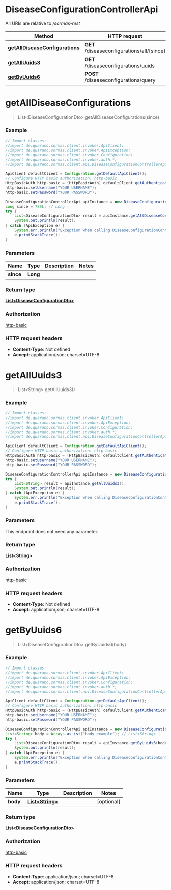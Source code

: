 # DiseaseConfigurationControllerApi

All URIs are relative to _/sormas-rest_

| Method                                                                                              | HTTP request                               | Description |
| --------------------------------------------------------------------------------------------------- | ------------------------------------------ | ----------- |
| [**getAllDiseaseConfigurations**](DiseaseConfigurationControllerApi.md#getAllDiseaseConfigurations) | **GET** /diseaseconfigurations/all/{since} |
| [**getAllUuids3**](DiseaseConfigurationControllerApi.md#getAllUuids3)                               | **GET** /diseaseconfigurations/uuids       |
| [**getByUuids6**](DiseaseConfigurationControllerApi.md#getByUuids6)                                 | **POST** /diseaseconfigurations/query      |

<a name="getAllDiseaseConfigurations"></a>

# **getAllDiseaseConfigurations**

> List&lt;DiseaseConfigurationDto&gt; getAllDiseaseConfigurations(since)

### Example

```java
// Import classes:
//import de.quarano.sormas.client.invoker.ApiClient;
//import de.quarano.sormas.client.invoker.ApiException;
//import de.quarano.sormas.client.invoker.Configuration;
//import de.quarano.sormas.client.invoker.auth.*;
//import de.quarano.sormas.client.api.DiseaseConfigurationControllerApi;

ApiClient defaultClient = Configuration.getDefaultApiClient();
// Configure HTTP basic authorization: http-basic
HttpBasicAuth http-basic = (HttpBasicAuth) defaultClient.getAuthentication("http-basic");
http-basic.setUsername("YOUR USERNAME");
http-basic.setPassword("YOUR PASSWORD");

DiseaseConfigurationControllerApi apiInstance = new DiseaseConfigurationControllerApi();
Long since = 789L; // Long |
try {
    List<DiseaseConfigurationDto> result = apiInstance.getAllDiseaseConfigurations(since);
    System.out.println(result);
} catch (ApiException e) {
    System.err.println("Exception when calling DiseaseConfigurationControllerApi#getAllDiseaseConfigurations");
    e.printStackTrace();
}
```

### Parameters

| Name      | Type     | Description | Notes |
| --------- | -------- | ----------- | ----- |
| **since** | **Long** |             |

### Return type

[**List&lt;DiseaseConfigurationDto&gt;**](DiseaseConfigurationDto.md)

### Authorization

[http-basic](../README.md#http-basic)

### HTTP request headers

- **Content-Type**: Not defined
- **Accept**: application/json; charset=UTF-8

<a name="getAllUuids3"></a>

# **getAllUuids3**

> List&lt;String&gt; getAllUuids3()

### Example

```java
// Import classes:
//import de.quarano.sormas.client.invoker.ApiClient;
//import de.quarano.sormas.client.invoker.ApiException;
//import de.quarano.sormas.client.invoker.Configuration;
//import de.quarano.sormas.client.invoker.auth.*;
//import de.quarano.sormas.client.api.DiseaseConfigurationControllerApi;

ApiClient defaultClient = Configuration.getDefaultApiClient();
// Configure HTTP basic authorization: http-basic
HttpBasicAuth http-basic = (HttpBasicAuth) defaultClient.getAuthentication("http-basic");
http-basic.setUsername("YOUR USERNAME");
http-basic.setPassword("YOUR PASSWORD");

DiseaseConfigurationControllerApi apiInstance = new DiseaseConfigurationControllerApi();
try {
    List<String> result = apiInstance.getAllUuids3();
    System.out.println(result);
} catch (ApiException e) {
    System.err.println("Exception when calling DiseaseConfigurationControllerApi#getAllUuids3");
    e.printStackTrace();
}
```

### Parameters

This endpoint does not need any parameter.

### Return type

**List&lt;String&gt;**

### Authorization

[http-basic](../README.md#http-basic)

### HTTP request headers

- **Content-Type**: Not defined
- **Accept**: application/json; charset=UTF-8

<a name="getByUuids6"></a>

# **getByUuids6**

> List&lt;DiseaseConfigurationDto&gt; getByUuids6(body)

### Example

```java
// Import classes:
//import de.quarano.sormas.client.invoker.ApiClient;
//import de.quarano.sormas.client.invoker.ApiException;
//import de.quarano.sormas.client.invoker.Configuration;
//import de.quarano.sormas.client.invoker.auth.*;
//import de.quarano.sormas.client.api.DiseaseConfigurationControllerApi;

ApiClient defaultClient = Configuration.getDefaultApiClient();
// Configure HTTP basic authorization: http-basic
HttpBasicAuth http-basic = (HttpBasicAuth) defaultClient.getAuthentication("http-basic");
http-basic.setUsername("YOUR USERNAME");
http-basic.setPassword("YOUR PASSWORD");

DiseaseConfigurationControllerApi apiInstance = new DiseaseConfigurationControllerApi();
List<String> body = Arrays.asList("body_example"); // List<String> |
try {
    List<DiseaseConfigurationDto> result = apiInstance.getByUuids6(body);
    System.out.println(result);
} catch (ApiException e) {
    System.err.println("Exception when calling DiseaseConfigurationControllerApi#getByUuids6");
    e.printStackTrace();
}
```

### Parameters

| Name     | Type                                | Description | Notes      |
| -------- | ----------------------------------- | ----------- | ---------- |
| **body** | [**List&lt;String&gt;**](String.md) |             | [optional] |

### Return type

[**List&lt;DiseaseConfigurationDto&gt;**](DiseaseConfigurationDto.md)

### Authorization

[http-basic](../README.md#http-basic)

### HTTP request headers

- **Content-Type**: application/json; charset=UTF-8
- **Accept**: application/json; charset=UTF-8
